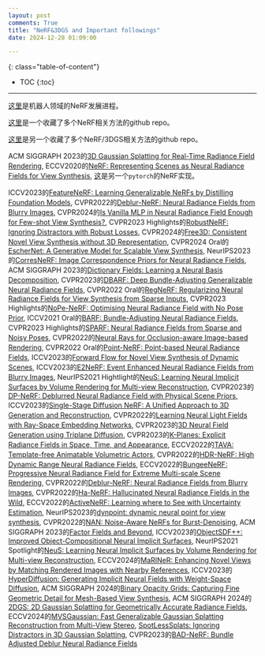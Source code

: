 ```yaml
---
layout: post
comments: True
title: "NeRF&3DGS and Important followings"
date: 2024-12-28 01:09:00

---
```


<!--more-->

{: class="table-of-content"}
* TOC
{:toc}

---

[这里](https://github.com/zubair-irshad/Awesome-Implicit-NeRF-Robotics)是机器人领域的NeRF发展进程。

[这里](https://github.com/visonpon/New-View-Synthesis)是一个收藏了多个NeRF相关方法的github repo。

[这里](https://github.com/yangjiheng/nerf_and_beyond_docs)是另一个收藏了多个NeRF/3DGS相关方法的github repo。

ACM SIGGRAPH 2023的[3D Gaussian Splatting for Real-Time Radiance Field Rendering](https://repo-sam.inria.fr/fungraph/3d-gaussian-splatting/), ECCV2020的[NeRF: Representing Scenes as Neural Radiance Fields for View Synthesis](https://github.com/yenchenlin/nerf-pytorch/tree/master), [这](https://github.com/bmild/nerf/tree/master)是另一个`pytorch`的NeRF实现。

ICCV2023的[FeatureNeRF: Learning Generalizable NeRFs by Distilling Foundation Models](https://jianglongye.com/featurenerf/), CVPR2022的[Deblur-NeRF: Neural Radiance Fields from Blurry Images](https://limacv.github.io/deblurnerf/), CVPR2024的[Is Vanilla MLP in Neural Radiance Field Enough for Few-shot View Synthesis?](https://openaccess.thecvf.com/content/CVPR2024/papers/Zhu_Is_Vanilla_MLP_in_Neural_Radiance_Field_Enough_for_Few-shot_CVPR_2024_paper.pdf), CVPR2023 Highlights的[RobustNeRF: Ignoring Distractors with Robust Losses](https://robustnerf.github.io/), CVPR2024的[Free3D: Consistent Novel View Synthesis without 3D Representation](https://chuanxiaz.com/free3d/), CVPR2024 Oral的[EscherNet: A Generative Model for Scalable View Synthesis](https://kxhit.github.io/EscherNet), NeurIPS2023的[CorresNeRF: Image Correspondence Priors for Neural Radiance Fields](https://yxlao.github.io/corres-nerf/), ACM SIGGRAPH 2023的[Dictionary Fields: Learning a Neural Basis Decomposition](https://apchenstu.github.io/FactorFields/), CVPR2023的[DBARF: Deep Bundle-Adjusting Generalizable Neural Radiance Fields](https://aibluefisher.github.io/dbarf/), CVPR2022 Oral的[RegNeRF: Regularizing Neural Radiance Fields for View Synthesis from Sparse Inputs](https://m-niemeyer.github.io/regnerf/), CVPR2023 Highlights的[NoPe-NeRF: Optimising Neural Radiance Field with No Pose Prior](https://nope-nerf.active.vision/), ICCV2021 Oral的[BARF: Bundle-Adjusting Neural Radiance Fields](https://chenhsuanlin.bitbucket.io/bundle-adjusting-NeRF/), CVPR2023 Highlights的[SPARF: Neural Radiance Fields from Sparse and Noisy Poses](https://prunetruong.com/sparf.github.io/), CVPR2022的[Neural Rays for Occlusion-aware Image-based Rendering](https://liuyuan-pal.github.io/NeuRay/), CVPR2022 Oral的[Point-NeRF: Point-based Neural Radiance Fields](https://xharlie.github.io/projects/project_sites/pointnerf/), ICCV2023的[Forward Flow for Novel View Synthesis of Dynamic Scenes](https://npucvr.github.io/ForwardFlowDNeRF/), ICCV2023的[E2NeRF: Event Enhanced Neural Radiance Fields from Blurry Images](https://icvteam.github.io/E2NeRF.html), NeurIPS2021 Hightlight的[NeuS: Learning Neural Implicit Surfaces by Volume Rendering for Multi-view Reconstruction](https://lingjie0206.github.io/papers/NeuS/), CVPR2023的[DP-NeRF: Deblurred Neural Radiance Field with Physical Scene Priors](https://dogyoonlee.github.io/dpnerf/), ICCV2023的[Single-Stage Diffusion NeRF: A Unified Approach to 3D Generation and Reconstruction](https://lakonik.github.io/ssdnerf/), CVPR2022的[Learning Neural Light Fields with Ray-Space Embedding Networks](https://neural-light-fields.github.io/), CVPR2023的[3D Neural Field Generation using Triplane Diffusion](https://jryanshue.com/nfd/), CVPR2023的[K-Planes: Explicit Radiance Fields in Space, Time, and Appearance](https://sarafridov.github.io/K-Planes/), ECCV2022的[TAVA: Template-free Animatable Volumetric Actors](https://www.liruilong.cn/projects/tava/), CVPR2022的[HDR-NeRF: High Dynamic Range Neural Radiance Fields](https://xhuangcv.github.io/hdr-nerf/), ECCV2022的[BungeeNeRF: Progressive Neural Radiance Field for Extreme Multi-scale Scene Rendering](https://city-super.github.io/citynerf/), CVPR2022的[Deblur-NeRF: Neural Radiance Fields from Blurry Images](https://limacv.github.io/deblurnerf/), CVPR2022的[Ha-NeRF: Hallucinated Neural Radiance Fields in the Wild](https://rover-xingyu.github.io/Ha-NeRF/), ECCV2022的[ActiveNeRF: Learning where to See with Uncertainty Estimation](https://github.com/LeapLabTHU/ActiveNeRF), NeurIPS2023的[dynpoint: dynamic neural point for view synthesis](https://github.com/kaichen-z/DynPoint), CVPR2022的[NAN: Noise-Aware NeRFs for Burst-Denoising](https://noise-aware-nerf.github.io/), ACM SIGGRAPH 2023的[Factor Fields and Beyond](https://apchenstu.github.io/FactorFields/), ICCV2023的[ObjectSDF++: Improved Object-Compositional Neural Implicit Surfaces](https://wuqianyi.top/objectsdf++), NeurIPS2021 Spotlight的[NeuS: Learning Neural Implicit Surfaces by Volume Rendering for Multi-view Reconstruction](https://lingjie0206.github.io/papers/NeuS/), ECCV2024的[MaRINeR: Enhancing Novel Views by Matching Rendered Images with Nearby References](https://boelukas.github.io/mariner/), ICCV2023的[HyperDiffusion: Generating Implicit Neural Fields with Weight-Space Diffusion](https://ziyaerkoc.com/hyperdiffusion/), ACM SIGGRAPH 2024的[Binary Opacity Grids: Capturing Fine Geometric Detail for Mesh-Based View Synthesis](https://creiser.github.io/binary_opacity_grid/), ACM SIGGRAPH 2024的[2DGS: 2D Gaussian Splatting for Geometrically Accurate Radiance Fields](https://surfsplatting.github.io/), ECCV2024的[MVSGaussian: Fast Generalizable Gaussian Splatting Reconstruction from Multi-View Stereo](https://mvsgaussian.github.io/), [SpotLessSplats: Ignoring Distractors in 3D Gaussian Splatting](https://spolesssplats.github.io/), CVPR2023的[BAD-NeRF: Bundle Adjusted Deblur Neural Radiance Fields](https://wangpeng000.github.io/BAD-NeRF/)
